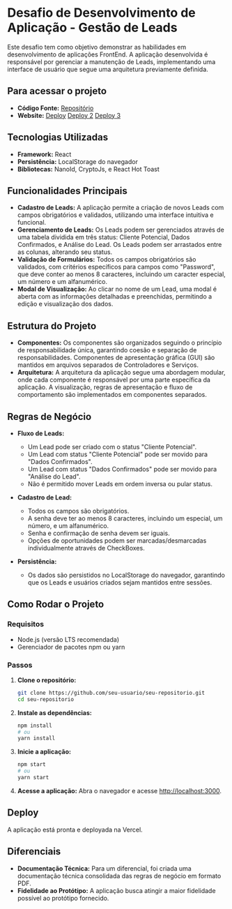 # Desafio de Desenvolvimento de Aplicação - Gestão de Leads

Este desafio tem como objetivo demonstrar as habilidades em desenvolvimento de aplicações FrontEnd. A aplicação desenvolvida é responsável por gerenciar a manutenção de Leads, implementando uma interface de usuário que segue uma arquitetura previamente definida.

## Para acessar o projeto

- **Código Fonte:** [Repositório](https://github.com/dudafurtado/leads-juscash-web)
- **Website:** [Deploy](https://leads-juscash-web.vercel.app/)
  [Deploy 2](https://leads-juscash-web-git-main-dudafurtados-projects.vercel.app/)
  [Deploy 3](https://leads-juscash-jx9yi1hmu-dudafurtados-projects.vercel.app/)

## Tecnologias Utilizadas

- **Framework:** React
- **Persistência:** LocalStorage do navegador
- **Bibliotecas:** NanoId, CryptoJs, e React Hot Toast

## Funcionalidades Principais

- **Cadastro de Leads:** A aplicação permite a criação de novos Leads com campos obrigatórios e validados, utilizando uma interface intuitiva e funcional.
- **Gerenciamento de Leads:** Os Leads podem ser gerenciados através de uma tabela dividida em três status: Cliente Potencial, Dados Confirmados, e Análise do Lead. Os Leads podem ser arrastados entre as colunas, alterando seu status.
- **Validação de Formulários:** Todos os campos obrigatórios são validados, com critérios específicos para campos como "Password", que deve conter ao menos 8 caracteres, incluindo um caracter especial, um número e um alfanumérico.
- **Modal de Visualização:** Ao clicar no nome de um Lead, uma modal é aberta com as informações detalhadas e preenchidas, permitindo a edição e visualização dos dados.

## Estrutura do Projeto

- **Componentes:** Os componentes são organizados seguindo o princípio de responsabilidade única, garantindo coesão e separação de responsabilidades. Componentes de apresentação gráfica (GUI) são mantidos em arquivos separados de Controladores e Serviços.
- **Arquitetura:** A arquitetura da aplicação segue uma abordagem modular, onde cada componente é responsável por uma parte específica da aplicação. A visualização, regras de apresentação e fluxo de comportamento são implementados em componentes separados.

## Regras de Negócio

- **Fluxo de Leads:**

  - Um Lead pode ser criado com o status "Cliente Potencial".
  - Um Lead com status "Cliente Potencial" pode ser movido para "Dados Confirmados".
  - Um Lead com status "Dados Confirmados" pode ser movido para "Análise do Lead".
  - Não é permitido mover Leads em ordem inversa ou pular status.

- **Cadastro de Lead:**

  - Todos os campos são obrigatórios.
  - A senha deve ter ao menos 8 caracteres, incluindo um especial, um número, e um alfanumérico.
  - Senha e confirmação de senha devem ser iguais.
  - Opções de oportunidades podem ser marcadas/desmarcadas individualmente através de CheckBoxes.

- **Persistência:**
  - Os dados são persistidos no LocalStorage do navegador, garantindo que os Leads e usuários criados sejam mantidos entre sessões.

## Como Rodar o Projeto

### Requisitos

- Node.js (versão LTS recomendada)
- Gerenciador de pacotes npm ou yarn

### Passos

1. **Clone o repositório:**

   ```bash
   git clone https://github.com/seu-usuario/seu-repositorio.git
   cd seu-repositorio
   ```

2. **Instale as dependências:**

   ```bash
   npm install
   # ou
   yarn install
   ```

3. **Inicie a aplicação:**

   ```bash
   npm start
   # ou
   yarn start
   ```

4. **Acesse a aplicação:**
   Abra o navegador e acesse <http://localhost:3000>.

## Deploy

A aplicação está pronta e deployada na Vercel.

## Diferenciais

- **Documentação Técnica:** Para um diferencial, foi criada uma documentação técnica consolidada das regras de negócio em formato PDF.
- **Fidelidade ao Protótipo:** A aplicação busca atingir a maior fidelidade possível ao protótipo fornecido.
